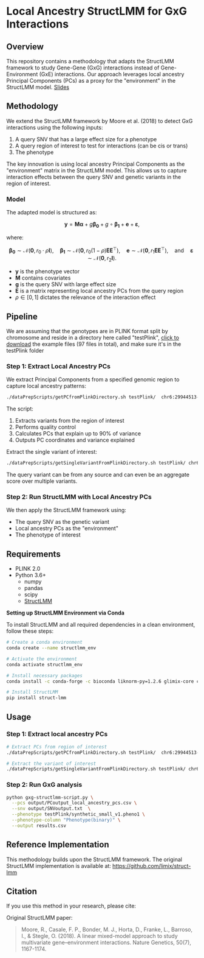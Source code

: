 # Local Ancestry StructLMM for GxG Interactions

## Overview

This repository contains a methodology that adapts the StructLMM framework to study Gene-Gene (GxG) interactions instead of Gene-Environment (GxE) interactions. Our approach leverages local ancestry Principal Components (PCs) as a proxy for the "environment" in the StructLMM model.
[Slides](https://docs.google.com/presentation/d/1zT2fxJY2oy-nK7_2xsCf-tiBQFoctBSzUGp55G6KglY/edit?usp=sharing)

## Methodology

We extend the StructLMM framework by Moore et al. (2018) to detect GxG interactions using the following inputs:

1. A query SNV that has a large effect size for a phenotype
2. A query region of interest to test for interactions (can be cis or trans)
3. The phenotype

The key innovation is using local ancestry Principal Components as the "environment" matrix in the StructLMM model. This allows us to capture interaction effects between the query SNV and genetic variants in the region of interest.

### Model

The adapted model is structured as:

$$\mathbf{y} = \mathbf{M}\boldsymbol{\alpha} + g\boldsymbol{\beta_0} + g\circ\boldsymbol{\beta_1} + \mathbf{e} + \boldsymbol{\varepsilon},$$

where:

$$\boldsymbol{\beta_0} \sim \mathcal{N}(\mathbf{0}, r_0 \cdot \rho\mathbf{I}), \quad \boldsymbol{\beta_1} \sim \mathcal{N}(\mathbf{0}, r_0(1-\rho)\mathbf{EE}^\top), \quad \mathbf{e} \sim \mathcal{N}(\mathbf{0}, r_1\mathbf{EE}^\top), \quad \text{and} \quad \boldsymbol{\varepsilon} \sim \mathcal{N}(\mathbf{0}, r_2\mathbf{I}).$$

- **y** is the phenotype vector
- **M** contains covariates
- **g** is the query SNV with large effect size
- **E** is a matrix representing local ancestry PCs from the query region
- $\rho \in [0, 1]$ dictates the relevance of the interaction effect

## Pipeline

We are assuming that the genotypes are in PLINK format split by chromosome and reside in a directory here called "testPlink", [click to download](https://www.ebi.ac.uk/biostudies/studies/S-BSST936) the example files (97 files in total), and make sure it's in the testPlink folder

### Step 1: Extract Local Ancestry PCs

We extract Principal Components from a specified genomic region to capture local ancestry patterns:

```bash
./dataPrepScripts/getPCfromPlinkDirectory.sh testPlink/  chr6:29944513-29945558 output/PCoutput
```

The script:
1. Extracts variants from the region of interest
2. Performs quality control
3. Calculates PCs that explain up to 90% of variance
4. Outputs PC coordinates and variance explained

Extract the single variant of interest:

```bash
./dataPrepScripts/getSingleVariantFromPlinkDirectory.sh testPlink/ chr6:32529369:C:A output/SNVoutput.txt
```

The query variant can be from any source and can even be an aggregate score over multiple variants.

### Step 2: Run StructLMM with Local Ancestry PCs

We then apply the StructLMM framework using:
- The query SNV as the genetic variant
- Local ancestry PCs as the "environment"
- The phenotype of interest

## Requirements

- PLINK 2.0
- Python 3.6+
  - numpy
  - pandas
  - scipy
  - [StructLMM](https://github.com/limix/struct-lmm)

**Setting up StructLMM Environment via Conda**

To install StructLMM and all required dependencies in a clean environment, follow these steps:
```bash
# Create a conda environment
conda create --name structlmm_env

# Activate the environment
conda activate structlmm_env

# Install necessary packages
conda install -c conda-forge -c bioconda liknorm-py=1.2.6 glimix-core chi2comb -y

# Install StructLMM
pip install struct-lmm
```

## Usage


### Step 1: Extract local ancestry PCs
```bash
# Extract PCs from region of interest
./dataPrepScripts/getPCfromPlinkDirectory.sh testPlink/  chr6:29944513-29945558 output/PCoutput

# Extract the variant of interest
./dataPrepScripts/getSingleVariantFromPlinkDirectory.sh testPlink/ chr6:32529369:C:A output/SNVoutput.txt
```

### Step 2: Run GxG analysis
```bash
python gxg-structlmm-script.py \
  --pcs output/PCoutput_local_ancestry_pcs.csv \
  --snv output/SNVoutput.txt  \
  --phenotype testPlink/synthetic_small_v1.pheno1 \
  --phenotype-column "Phenotype(binary)" \
  --output results.csv
```

## Reference Implementation

This methodology builds upon the StructLMM framework. The original StructLMM implementation is available at: https://github.com/limix/struct-lmm

## Citation

If you use this method in your research, please cite:

Original StructLMM paper:
> Moore, R., Casale, F. P., Bonder, M. J., Horta, D., Franke, L., Barroso, I., & Stegle, O. (2018). A linear mixed-model approach to study multivariate gene–environment interactions. Nature Genetics, 50(7), 1167-1174.
